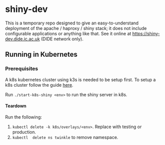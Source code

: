 # shiny-dev

This is a temporary repo designed to give an easy-to-understand deployment of the apache / haproxy / shiny stack; it does not include configurable applications or anything like that. See it online at https://shiny-dev.dide.ic.ac.uk (DIDE network only).

## Running in Kubernetes

### Prerequisites

A k8s kubernetes cluster using k3s is needed to be setup first. To setup a k8s cluster follow the guide [here](https://mrc-ide.myjetbrains.com/youtrack/articles/RESIDE-A-31/Setting-up-Kubernetes-k8s-Cluster).

Run `./start-k8s-shiny <env>` to run the shiny server in k8s.

#### Teardown

Run the following: 

1. `kubectl delete -k k8s/overlays/<env>`. Replace <env> with testing or production. 
2. `kubectl  delete ns twinkle` to remove namespace. 
